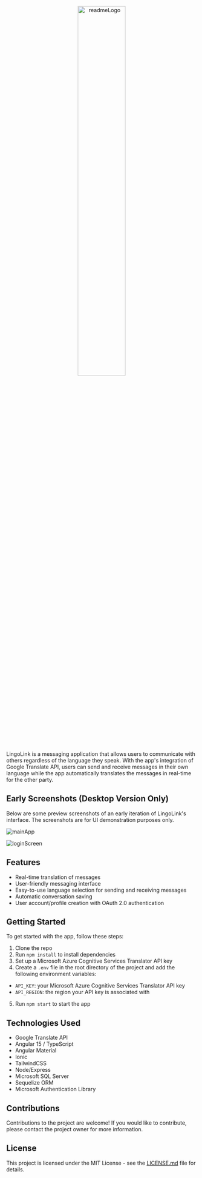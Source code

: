 <p align="center">
  <img src="https://user-images.githubusercontent.com/72812809/235409038-e5dde257-01a5-4ea7-acb6-d817e6ee074d.png" alt="readmeLogo" width="50%" height="50%" />
</p>

LingoLink is a messaging application that allows users to communicate with others regardless of the language they speak. With the app's integration of Google Translate API, users can send and receive messages in their own language while the app automatically translates the messages in real-time for the other party.

## Early Screenshots (Desktop Version Only)
Below are some preview screenshots of an early iteration of LingoLink's interface. The screenshots are for UI demonstration purposes only.

![mainApp](https://user-images.githubusercontent.com/72812809/235406312-57cbe937-ad9b-4160-8d53-e8c3ab1d44cf.png)

![loginScreen](https://user-images.githubusercontent.com/72812809/235406317-8ba3a0f8-797e-427c-8432-5a99971ba972.png)


## Features

- Real-time translation of messages
- User-friendly messaging interface
- Easy-to-use language selection for sending and receiving messages
- Automatic conversation saving
- User account/profile creation with OAuth 2.0 authentication

## Getting Started

To get started with the app, follow these steps:

1. Clone the repo
2. Run `npm install` to install dependencies
3. Set up a Microsoft Azure Cognitive Services Translator API key
4. Create a `.env` file in the root directory of the project and add the following environment variables:
- `API_KEY`: your Microsoft Azure Cognitive Services Translator API key
- `API_REGION`: the region your API key is associated with
  
5. Run `npm start` to start the app

## Technologies Used

- Google Translate API
- Angular 15 / TypeScript
- Angular Material
- Ionic
- TailwindCSS
- Node/Express
- Microsoft SQL Server
- Sequelize ORM
- Microsoft Authentication Library

## Contributions

Contributions to the project are welcome! If you would like to contribute, please contact the project owner for more information.

## License

This project is licensed under the MIT License - see the [LICENSE.md](LICENSE.md) file for details.

